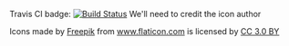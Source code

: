 Travis CI badge: [![Build Status](https://travis-ci.org/le3ah/thirsty_plants.svg?branch=master)](https://travis-ci.org/le3ah/thirsty_plants)
We'll need to credit the icon author

<div>Icons made by <a href="https://www.freepik.com/" title="Freepik">Freepik</a> from <a href="https://www.flaticon.com/" 			    title="Flaticon">www.flaticon.com</a> is licensed by <a href="http://creativecommons.org/licenses/by/3.0/" 			    title="Creative Commons BY 3.0" target="_blank">CC 3.0 BY</a></div>
